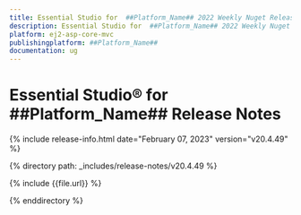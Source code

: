 ```yaml
---
title: Essential Studio for  ##Platform_Name## 2022 Weekly Nuget Release Release Notes  
description: Essential Studio for  ##Platform_Name## 2022 Weekly Nuget Release Release Notes  
platform: ej2-asp-core-mvc
publishingplatform: ##Platform_Name##
documentation: ug
---
```


# Essential Studio&reg; for  ##Platform_Name##   Release Notes  

{% include release-info.html date="February 07, 2023"  version="v20.4.49" %} 

{% directory path: _includes/release-notes/v20.4.49 %}

{% include {{file.url}} %}

{% enddirectory %}


